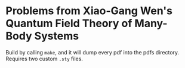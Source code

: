 # Problems from Xiao-Gang Wen's Quantum Field Theory of Many-Body Systems

Build by calling `make`, and it will dump every pdf into the pdfs directory.
Requires two custom `.sty` files.